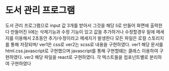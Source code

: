 # 도서 관리 프로그램 

도서 관리 프로그램으로 input 값 3개를 받아서 그것을 해당 li로 만들어 화면에 출력한다  만들어진 li에는 삭제기능과 수정 기능이 있고 값을 추가하거나 수정할경우 밑에 메세지를 이용해서 2초동안 추가/수정이라고 메세지가 발생한다
모든 파일은 로컬 스토리지를 통해 저장되며/ ver1은 css로 ver2는 scss로 내용을 구현하였다.
ver1 
해당 문서를 html.css.javascript로 구현했으며 javascript를 통해 구현할떄는 클래스 이용하여 구현하였다.
ver2 
해당 파일을 react로 구현하였다. 각 텍스트들을 컴포넌트별로 분리하여 구현하였다
